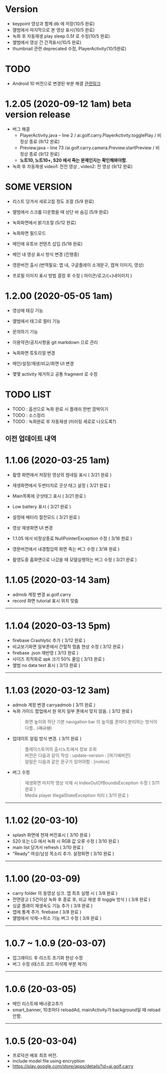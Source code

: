 # Version
  - keypoint 영상과 함께 db 에 저장(10/5 완료)
  - 앨범에서 마지막으로 본 영상 표시(10/5 완료)
  - 녹화 후 자동재생 play sleep 0.5f 로 수정(10/5 완료)
  - 앨범에서 영상 간 간격표시(10/5 완료)
  - thumbnail 관련 deprecated 수정, PlayerActivity(10/5완료)


# TODO 
  - Android 10 버전으로 변경된 부분 해결 [관련링크](https://developer.android.com/about/versions/10/behavior-changes-10?hl=ko)


# 1.2.05 (2020-09-12 1am) beta version release
  - 버그 해결 
    - PlayerActivity.java – line 2 / ai.golf.carry.PlayerActivity.togglePlay / 비정상 종료 (9/12 완료)
    - Preview.java – line 73 /ai.golf.carry.camera.Preview.startPreview / 비정상 종료 (9/12 완료)
    - **노트10, 노트10+, S20 에서 죽는 문제인지는 확인해봐야함.**
  - 녹화 후 자동재생 video1: 전전 영상 ,  video2: 전 영상 (9/12 완료)




# SOME VERSION
  - 리스트 당겨서 새로고침 정도 조절 (5/9 완료)
  - 앨범에서 스크롤 다운했을 때 상단 바 숨김 (5/9 완료)
  - 녹화화면에서 밝기조절 (5/12 완료)
  - 녹화화면 필드모드
  - 메인에 유튜브 컨텐츠 삽입 (5/18 완료)
  - 메인 내 영상 표시 방식 변경 (진행중)
  
  - 영문버전 출시 (번역필요: 앱 내, 구글플레이 소개문구, 캡쳐 이미지, 영상)
  - 프로필 이미지 표시 방법 결정 후 수정 ( 아이콘/로고/(+)내이미지 )
  
  
# 1.2.00 (2020-05-05 1am)
  - 영상에 태깅 기능
  - 앨범에서 태그로 필터 기능
  - 문의하기 기능
  - 이용약관/공지사항을 git markdown 으로 관리
  - 녹화화면 튜토리얼 변경
  - 메인/설정/재생/비교/화면 UI 변경
  
  - 몇몇 activity 제거하고 공통 fragment 로 수정
    

# TODO LIST
    
  - TODO : 옵션으로 녹화 완료 시 플래쉬 한번 깜박이기
  - TODO : 소스정리 
  - TODO : 녹화완료 후 자동재생 (미러링 세로로 나오도록?)
    

## 이전 업데이트 내역

# 1.1.06 (2020-03-25 1am)
  - 촬영 화면에서 저장된 영상의 썸네일 표시 ( 3/21 완료 )
  - 재생화면에서 두번터치로 굿샷 태그 설정 ( 3/21 완료 )
  - Main목록에 굿샷태그 표시 ( 3/21 완료 )
  - Low battery 표시 ( 3/21 완료 )
  - 설정에 배터리 절전모드 ( 3/21 완료 )
  - 영상 재생화면 UI 변경
  
  - 1.1.05 에서 비정상종료 NullPointerException 수정 ( 3/16 완료 )
  - 영문버전에서 내경험입력 화면 죽는 버그 수정 ( 3/18 완료 )
  - 촬영도중 홈화면으로 나갔을 때 모델실행하는 버그 수정 ( 3/21 완료 )
  

# 1.1.05 (2020-03-14 3am)
  - admob 계정 변경 ai.golf.carry
  - record 화면 tutorial 표시 위치 맞춤
  
---
  
# 1.1.04 (2020-03-13 5pm)
  - firebase Crashlytic 추가 ( 3/12 완료 )
  - 비교보기화면 일부폰에서 간혈적 멈춤 현상 수정 ( 3/12 완료 )
  - firebase .json 재반영 ( 3/13 완료 )
  - 사이즈 최적화로 apk 크기 50% 줄임 ( 3/13 완료 )
  - 앨범 no data text 표시 ( 3/13 완료 )
  
---
  
# 1.1.03 (2020-03-12 3am)
  - admob 계정 변경 carryadmob ( 3/11 완료 )
  - 녹화 가이드 팝업에서 원 위치 일부 폰에서 맞지 않음. ( 3/12 완료 )
    > 화면 높이와 하단 기본 navigation bar 의 높이를 폰마다 분리하는 방식이 다름.. (~~개고생~~)
  - 업데이트 알림 방식 변경. ( 3/11 완료 )
    > 플레이스토어의 출시노트에서 정보 조회  
    > 버전은 다음과 같이 작성 : update-version : [여기에버전]  
    > 알람은 다음과 같은 문구가 있어야함 : [notice]  
  - 버그 수정
    > 재생화면 마지막 영상 삭제 시 IndexOutOfBoundsException 수정 ( 3/11 완료 )  
    > Media player IllegalStateException 처리 ( 3/11 완료 )

---

# 1.1.02 (20-03-10)
  - splash 화면에 현재 버전표시 ( 3/10 완료 )
  - S20 또는 LG 에서 녹화 시 RGB 값 오류 수정 ( 3/10 완료 )
  - main list 당겨서 refresh ( 3/10 완료 )
  - "Ready" 여성/남성 목소리 추가. 설정화면 ( 3/10 완료 )

---

# 1.1.00 (20-03-09)
  - carry folder 의 동영상 싱크. 앱 최초 실행 시 ( 3/8 완료 )
  - 전면광고 ( 5건이상 녹화 후 종료 후, 비교 재생 후 toggle 방식 ) ( 3/8 완료 )
  - 싱글 플래이 재생속도 기능 추가 ( 3/8 완료 )
  - 앱에 통계 추가. firebase ( 3/8 완료 )
  - 앨범에서 삭제->취소 기능 버그 수정 ( 3/8 완료 )
    
---

# 1.0.7 ~ 1.0.9 (20-03-07)
  - 업그래이드 후 리스트 초기화 현상 수정
  - 버그 수정 (테스트 코드 미삭제 부분 제거)
    
---

# 1.0.6 (20-03-05)
  - 메인 리스트에 배너광고추가
  - smart_banner, 10초마다 reloadAd, mainActivity가 background일 때 reload 안함.
    
---

# 1.0.5 (20-03-04)
  - 프로덕션 배포 최초 버전.
  - include model file using encryption
  - https://play.google.com/store/apps/details?id=ai.golf.carry


    


    
    
